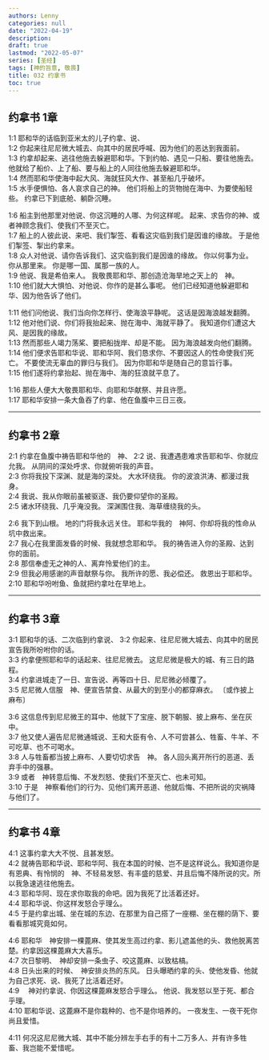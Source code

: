 ```yaml
---
authors: Lenny
categories: null
date: "2022-04-19"
description: 
draft: true
lastmod: "2022-05-07"
series: [圣经]
tags: [神的旨意, 敬畏]
title: 032 约拿书
toc: true
---
```


<!--more-->

## 约拿书 1章   

1:1 耶和华的话临到亚米太的儿子约拿、说、  
1:2 你起来往尼尼微大城去、向其中的居民呼喊、因为他们的恶达到我面前。  
1:3 约拿却起来、逃往他施去躲避耶和华。下到约帕、遇见一只船、要往他施去。他就给了船价、上了船、要与船上的人同往他施去躲避耶和华。  
1:4 然而耶和华使海中起大风、海就狂风大作、甚至船几乎破坏。  
1:5 水手便惧怕、各人哀求自己的神。  他们将船上的货物抛在海中、为要使船轻些。  约拿已下到底舱、躺卧沉睡。  

1:6 船主到他那里对他说、你这沉睡的人哪、为何这样呢。  起来、求告你的神、或者神顾念我们、使我们不至灭亡。  
1:7 船上的人彼此说、来吧、我们掣签、看看这灾临到我们是因谁的缘故。  于是他们掣签、掣出约拿来。  
1:8 众人对他说、请你告诉我们、这灾临到我们是因谁的缘故。  你以何事为业。  你从那里来。  你是哪一国、属那一族的人。  
1:9 他说、我是希伯来人。  我敬畏耶和华、那创造沧海旱地之天上的　神。  
1:10 他们就大大惧怕、对他说、你作的是甚么事呢。  他们已经知道他躲避耶和华、因为他告诉了他们。  

1:11 他们问他说、我们当向你怎样行、使海浪平静呢。  这话是因海浪越发翻腾。  
1:12 他对他们说、你们将我抬起来、抛在海中、海就平静了。  我知道你们遭这大风、是因我的缘故。  
1:13 然而那些人竭力荡桨、要把船拢岸、却是不能。  因为海浪越发向他们翻腾。  
1:14 他们便求告耶和华说、耶和华阿、我们恳求你、不要因这人的性命使我们死亡。  不要使流无辜血的罪归与我们。  因为你耶和华是随自己的意旨行事。  
1:15 他们遂将约拿抬起、抛在海中、海的狂浪就平息了。  

1:16 那些人便大大敬畏耶和华、向耶和华献祭、并且许愿。  
1:17 耶和华安排一条大鱼吞了约拿、他在鱼腹中三日三夜。  


------------------------------------------

## 约拿书 2章  

2:1 约拿在鱼腹中祷告耶和华他的　神、
2:2 说、我遭遇患难求告耶和华、你就应允我。  从阴间的深处呼求、你就俯听我的声音。  
2:3 你将我投下深渊、就是海的深处。  大水环绕我。  你的波浪洪涛、都漫过我身。  
2:4 我说、我从你眼前虽被驱逐、我仍要仰望你的圣殿。  
2:5 诸水环绕我、几乎淹没我。  深渊围住我、海草缠绕我的头。  

2:6 我下到山根。  地的门将我永远关住。  耶和华我的　神阿、你却将我的性命从坑中救出来。  
2:7 我心在我里面发昏的时候、我就想念耶和华。  我的祷告进入你的圣殿、达到你的面前。  
2:8 那信奉虚无之神的人、离弃怜爱他们的主。  
2:9 但我必用感谢的声音献祭与你。  我所许的愿、我必偿还。  救恩出于耶和华。  
2:10 耶和华吩咐鱼、鱼就把约拿吐在旱地上。  


------------------------------------------

## 约拿书 3章  

3:1 耶和华的话、二次临到约拿说、
3:2 你起来、往尼尼微大城去、向其中的居民宣告我所吩咐你的话。  
3:3 约拿便照耶和华的话起来、往尼尼微去。  这尼尼微是极大的城、有三日的路程。  
3:4 约拿进城走了一日、宣告说、再等四十日、尼尼微必倾覆了。  
3:5 尼尼微人信服　神、便宣告禁食、从最大的到至小的都穿麻衣。  〔或作披上麻布〕

3:6 这信息传到尼尼微王的耳中、他就下了宝座、脱下朝服、披上麻布、坐在灰中。  
3:7 他又使人遍告尼尼微通城说、王和大臣有令、人不可尝甚么、牲畜、牛羊、不可吃草、也不可喝水。  
3:8 人与牲畜都当披上麻布、人要切切求告　神。  各人回头离开所行的恶道、丢弃手中的强暴。  
3:9 或者　神转意后悔、不发烈怒、使我们不至灭亡、也未可知。  
3:10 于是　神察看他们的行为、见他们离开恶道、他就后悔、不把所说的灾祸降与他们了。  


------------------------------------------

## 约拿书 4章   

4:1 这事约拿大大不悦、且甚发怒。  
4:2 就祷告耶和华说、耶和华阿、我在本国的时候、岂不是这样说么。我知道你是有恩典、有怜悯的　神、不轻易发怒、有丰盛的慈爱、并且后悔不降所说的灾。所以我急速逃往他施去。  
4:3 耶和华阿、现在求你取我的命吧。因为我死了比活着还好。  
4:4 耶和华说、你这样发怒合乎理么。  
4:5 于是约拿出城、坐在城的东边、在那里为自己搭了一座棚、坐在棚的荫下、要看看那城究竟如何。  

4:6 耶和华　神安排一棵蓖麻、使其发生高过约拿、影儿遮盖他的头、救他脱离苦楚。约拿因这棵蓖麻大大喜乐。  
4:7 次日黎明、　神却安排一条虫子、咬这蓖麻、以致枯槁。  
4:8 日头出来的时候、　神安排炎热的东风。  日头曝晒约拿的头、使他发昏、他就为自己求死、说、我死了比活着还好。  
4:9 　神对约拿说、你因这棵蓖麻发怒合乎理么。  他说、我发怒以至于死、都合乎理。  
4:10 耶和华说、这蓖麻不是你栽种的、也不是你培养的。  一夜发生、一夜干死你尚且爱惜。  

4:11 何况这尼尼微大城、其中不能分辨左手右手的有十二万多人、并有许多牲畜、我岂能不爱惜呢。  